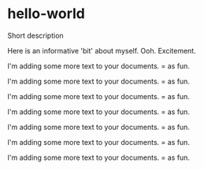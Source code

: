 # hello-world
Short description

Here is an informative 'bit' about myself. Ooh. Excitement.

I'm adding some more text to your documents.
= as fun.

I'm adding some more text to your documents.
= as fun.

I'm adding some more text to your documents.
= as fun.

I'm adding some more text to your documents.
= as fun.

I'm adding some more text to your documents.
= as fun.

I'm adding some more text to your documents.
= as fun.

I'm adding some more text to your documents.
= as fun.
